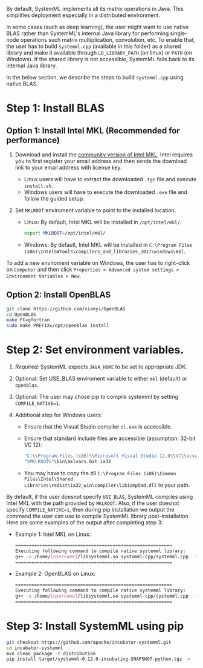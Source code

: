 <!--
{% comment %}
Licensed to the Apache Software Foundation (ASF) under one or more
contributor license agreements.  See the NOTICE file distributed with
this work for additional information regarding copyright ownership.
The ASF licenses this file to you under the Apache License, Version 2.0
(the "License"); you may not use this file except in compliance with
the License.  You may obtain a copy of the License at

http://www.apache.org/licenses/LICENSE-2.0

Unless required by applicable law or agreed to in writing, software
distributed under the License is distributed on an "AS IS" BASIS,
WITHOUT WARRANTIES OR CONDITIONS OF ANY KIND, either express or implied.
See the License for the specific language governing permissions and
limitations under the License.
{% endcomment %}
-->


By default, SystemML implements all its matrix operations in Java.
This simplifies deployment especially in a distributed environment.

In some cases (such as deep learning), the user might want to use native BLAS
rather than SystemML's internal Java library for performing single-node
operations such matrix multiplication, convolution, etc.
To enable that, the user has to build `systemml.cpp` (available in this folder)
as a shared library and make it available through `LD_LIBRARY_PATH` (on linux)
or `PATH` (on Windows). If the shared library is not accessible, SystemML
falls back to its internal Java library.

In the below section, we describe the steps to build `systemml.cpp` using native BLAS.

# Step 1: Install BLAS

## Option 1: Install Intel MKL (Recommended for performance)

1. Download and install the [community version of Intel MKL](https://software.intel.com/sites/campaigns/nest/).
Intel requires you to first register your email address and then sends the download link to your email address
with license key.

	* Linux users will have to extract the downloaded `.tgz` file and execute `install.sh`.
	* Windows users will have to execute the downloaded `.exe` file and follow the guided setup.

2. Set `MKLROOT` enviroment variable to point to the installed location.

	* Linux: By default, Intel MKL will be installed in `/opt/intel/mkl/`.
	 
		```bash
		export MKLROOT=/opt/intel/mkl/
		```
	
	* Windows: By default, Intel MKL will be installed in `C:\Program Files (x86)\IntelSWTools\compilers_and_libraries_2017\windows\mkl`.
	
To add a new enviroment variable on Windows, the user has to right-click on `Computer` and then click `Properties > Advanced system settings > Environment Variables > New`.
	
## Option 2: Install OpenBLAS  

```bash
git clone https://github.com/xianyi/OpenBLAS
cd OpenBLAS
make FC=gfortran
sudo make PREFIX=/opt/openblas install
``` 

# Step 2: Set environment variables.

1. *Required:*  SystemML expects `JAVA_HOME` to be set to appropriate JDK.

2. Optional: Set USE_BLAS enviroment variable to either `mkl` (default) or `openblas`.

3. Optional: The user may chose pip to compile systemml by setting `COMPILE_NATIVE=1`.

4. Additional step for Windows users:

	* Ensure that the Visual Studio compiler `cl.exe` is accessible.
	
	* Ensure that standard include files are accessible (assumption: 32-bit VC 12):
		```bash
		"C:\\Program Files (x86)\\Microsoft Visual Studio 12.0\\VC\\vcvarsall.bat"
		"%MKLROOT%"\bin\mklvars.bat ia32
		```
	* You may have to copy the dll `C:\Program Files (x86)\Common Files\Intel\Shared Libraries\redist\ia32_win\compiler\libiomp5md.dll` to your path.
	
By default, if the user doesnot specify `USE_BLAS`, SystemML compiles using Intel MKL with the path provided by `MKLROOT`. 
Also, if the user doesnot specify `COMPILE_NATIVE=1`, then during pip installation we output the command the user can use to 
compile SystemML library post-installation. Here are some examples of the output after completing step 3:

* Example 1: Intel MKL on Linux:
	
	```bash
	==========================================================
  	Executing following command to compile native systemml library:
  	g++ -o /home/[username]/libsystemml.so systemml-cpp/systemml.cpp  -I/[path-java-home]/include -Isystemml-cpp -I/opt/intel/mkl/include -I/[path-java-home]/include/linux -lmkl_rt -lpthread -lm -ldl -L/opt/intel/mkl/lib/intel64 -m64 -Wl,--no-as-needed -fopenmp -O3 -shared -fPIC
  	==========================================================
	```

* Example 2: OpenBLAS on Linux:
	
	```bash
	==========================================================
  	Executing following command to compile native systemml library:
  	g++ -o /home/[username]/libsystemml.so systemml-cpp/systemml.cpp  -I/[path-java-home]/include -Isystemml-cpp -I/opt/openblas/include -I/[path-java-home]/include/linux -lopenblas -lpthread -lm -ldl -DUSE_OPEN_BLAS -L/opt/openblas/lib -fopenmp -O3 -shared -fPIC
  	==========================================================
	```


# Step 3: Install SystemML using pip

```bash
git checkout https://github.com/apache/incubator-systemml.git
cd incubator-systemml
mvn clean package -P distribution
pip install target/systemml-0.12.0-incubating-SNAPSHOT-python.tgz -v
```